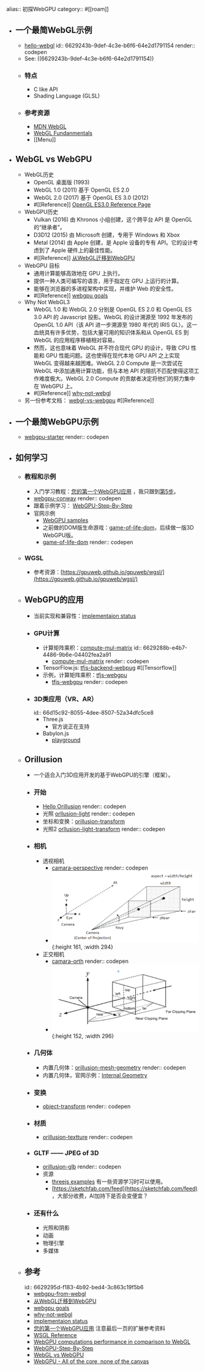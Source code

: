 alias:: 初探WebGPU
category:: #[[roam]]

- ## 一个最简WebGL示例
	- [hello-webgl](https://codepen.io/bencode/pen/QWPBvKg)
	  id:: 6629243b-9def-4c3e-b6f6-64e2d1791154
	  render:: codepen
	- See: ((6629243b-9def-4c3e-b6f6-64e2d1791154))
	- ### 特点
		- C like API
		- Shading Language (GLSL)
	- ### 参考资源
		- [MDN WebGL](https://developer.mozilla.org/en-US/docs/Web/API/WebGL_API)
		- [WebGL Fundanmentals](https://webglfundamentals.org/)
		- [[Menu]]
- ## WebGL vs WebGPU
	- WebGL历史
		- OpenGL 桌面版 (1993)
		- WebGL 1.0 (2011) 基于 OpenGL ES 2.0
		- WebGL 2.0 (2017) 基于 OpenGL ES 3.0 (2012)
		- #[[Reference]] [OpenGL ES3.0 Reference Page](https://registry.khronos.org/OpenGL-Refpages/es3/)
	- WebGPU历史
		- Vulkan (2016) 由 Khronos 小组创建，这个跨平台 API 是 OpenGL 的“继承者”。
		- D3D12 (2015) 由 Microsoft 创建，专用于 Windows 和 Xbox
		- Metal (2014) 由 Apple 创建，是 Apple 设备的专有 API。它的设计考虑到了 Apple 硬件上的最佳性能。
		- #[[Reference]] [从WebGL迁移到WebGPU](https://hackernoon.com/zh/%E4%BB%8E-webgl-%E8%BF%81%E7%A7%BB%E5%88%B0-webgpu)
	- WebGPU 目标
		- 通用计算能够高效地在 GPU 上执行。
		- 提供一种人类可编写的语言，用于指定在 GPU 上运行的计算。
		- 能够在浏览器的多进程架构中实现，并维护 Web 的安全性。
		- #[[Reference]] [webgpu goals](https://gpuweb.github.io/gpuweb/explainer/#goals)
	- Why Not WebGL3
		- WebGL 1.0 和 WebGL 2.0 分别是 OpenGL ES 2.0 和 OpenGL ES 3.0 API 的 Javascript 投影。WebGL 的设计溯源至 1992 年发布的 OpenGL 1.0 API（该 API 进一步溯源至 1980 年代的 IRIS GL）。这一血统具有许多优势，包括大量可用的知识体系和从 OpenGL ES 到 WebGL 的应用程序移植相对容易。
		- 然而，这也意味着 WebGL 并不符合现代 GPU 的设计，导致 CPU 性能和 GPU 性能问题。这也使得在现代本地 GPU API 之上实现 WebGL 变得越来越困难。WebGL 2.0 Compute 是一次尝试在 WebGL 中添加通用计算功能，但与本地 API 的阻抗不匹配使得这项工作难度极大。WebGL 2.0 Compute 的贡献者决定将他们的努力集中在 WebGPU 上。
		- #[[Reference]] [why-not-webgl](https://gpuweb.github.io/gpuweb/explainer/#why-not-webgl3)
	- 另一份参考文档： [webgl-vs-webgpu](https://aircada.com/webgl-vs-webgpu/) #[[Reference]]
- ## 一个最简WebGPU示例
	- [webgpu-starter](https://codepen.io/bencode/pen/JjVBNOq?editors=1010)
	  render:: codepen
- ## 如何学习
	- ### 教程和示例
		- 入门学习教程：[您的第一个WebGPU应用](https://codelabs.developers.google.com/your-first-webgpu-app?hl=zh-cn#4) ，我只跟到[第5步](https://stackblitz.com/edit/stackblitz-starters-3hhhwf?file=s02.js)。
		- [webgpu-conway](https://codepen.io/bencode/pen/qBwymVz)
		  render:: codepen
		- 跟着示例学习： [WebGPU-Step-By-Step](https://github.com/jack1232/WebGPU-Step-By-Step)
		- 官网示例
			- [WebGPU samples](https://webgpu.github.io/webgpu-samples/?sample=gameOfLife#main.ts)
			- 之前做的DOM版生命游戏：[game-of-life-dom](https://codepen.io/bencode/pen/ZEJMyve)，后续做一版3D WebGPU版。
			- [game-of-life-dom](https://codepen.io/bencode/pen/ZEJMyve)
			  render:: codepen
	- ### WGSL
		- 参考资源：[https://gpuweb.github.io/gpuweb/wgsl/](https://gpuweb.github.io/gpuweb/wgsl/)
	- ## WebGPU的应用
		- 当前实现和兼容性：[implementaion status](https://github.com/gpuweb/gpuweb/wiki/Implementation-Status)
		- ### GPU计算
			- 计算矩阵乘积：[compute-mul-matrix](https://codepen.io/bencode/pen/yLrxoKO)
			  id:: 6629288b-e4b7-4486-9b6e-04402fea2a91
				- [compute-mul-matrix](https://codepen.io/bencode/pen/yLrxoKO)
				  render:: codepen
			- TensorFlow.js: [tfjs-backend-webpug](https://github.com/tensorflow/tfjs/tree/master/tfjs-backend-webgpu) #[[Tensorflow]]
			- 示例，计算矩阵乘积：[tfjs-webgpu](https://codepen.io/bencode/pen/gOyZNxO)
				- [tfjs-webgpu](https://codepen.io/bencode/pen/gOyZNxO)
				  render:: codepen
		- ### 3D类应用（VR、AR）
		  id:: 66d15c92-8055-4dee-8507-52a34dfc5ce8
			- Three.js
				- 官方说正在支持
			- Babylon.js
				- [playground](https://playground.babylonjs.com/)
	- ## Orillusion
		- 一个适合入门3D应用开发的基于WebGPU的引擎（框架）。
		- ### 开始
			- [Hello Orillusion](https://codepen.io/bencode/pen/wvZxdLp?editors=0010)
			  render:: codepen
			- 光照 [orllusion-light](https://codepen.io/bencode/pen/GRLBvWz?editors=0010)
			  render:: codepen
			- 坐标和变换：[orillusion-transform](https://www.orillusion.com/guide/core/transform.html)
			- 光照2 [orllusion-light-transform](https://codepen.io/bencode/pen/poBGzJX?editors=1010)
			  render:: codepen
		- ### 相机
			- 透视相机
				- [camara-perspective](https://codepen.io/bencode/pen/GRLBvXb?editors=0010)
				  render:: codepen
				- ![image.png](../assets/image_1713974098713_0.png){:height 161, :width 294}
			- 正交相机
				- [camara-orth](https://codepen.io/bencode/pen/eYojExG?editors=0010)
				  render:: codepen
				- ![image.png](../assets/image_1713974275206_0.png){:height 152, :width 296}
		- ### 几何体
			- 内置几何体：[orillusion-mesh-geometry](https://codepen.io/bencode/pen/GRLBMvZ)
			  render:: codepen
			- 内置几何体，官网示例：[Internal Geometry](https://codepen.io/bencode/pen/oNOPdvW?editors=0010)
		- ### 变换
			- [object-transform](https://codepen.io/bencode/pen/JjVayrr?editors=1010)
			  render:: codepen
		- ### 材质
			- [orillusion-textture](https://codepen.io/bencode/pen/vYMzWQJ)
			  render:: codepen
		- ### GLTF —— JPEG of 3D
			- [orillusion-glb](https://codepen.io/bencode/pen/gOydoEJ)
			  render:: codepen
			- 资源
				- [threejs examples](https://threejs.org/examples/#webgl_animation_skinning_blending) 有一些资源学习时可以使用。
				- [https://sketchfab.com/feed](https://sketchfab.com/feed) ，大部分收费，AI加持下是否会变便宜？
		- ### 还有什么
			- 光照和阴影
			- 动画
			- 物理引擎
			- 多媒体
	- ## 参考
	  id:: 6629295d-f183-4b92-bed4-3c863c19f5b6
		- [webgpu-from-webgl](https://webgpufundamentals.org/webgpu/lessons/webgpu-from-webgl.html)
		- [从WebGL迁移到WebGPU](https://hackernoon.com/zh/%E4%BB%8E-webgl-%E8%BF%81%E7%A7%BB%E5%88%B0-webgpu)
		- [webgpu goals](https://gpuweb.github.io/gpuweb/explainer/#goals)
		- [why-not-webgl](https://gpuweb.github.io/gpuweb/explainer/#why-not-webgl3)
		- [implementaion status](https://github.com/gpuweb/gpuweb/wiki/Implementation-Status)
		- [您的第一个WebGPU应用](https://codelabs.developers.google.com/your-first-webgpu-app?hl=zh-cn#0) 注意最后一页的扩展参考资料
		- [WSGL Reference](https://gpuweb.github.io/gpuweb/wgsl/)
		- [WebGPU computations performance in comparison to WebGL](https://pixelscommander.com/javascript/webgpu-computations-performance-in-comparison-to-webgl)
		- [WebGPU-Step-By-Step](https://github.com/jack1232/WebGPU-Step-By-Step)
		- [WebGL vs WebGPU](https://aircada.com/webgl-vs-webgpu/)
		- [WebGPU - All of the core, none of the canvas](https://surma.dev/things/webgpu/)